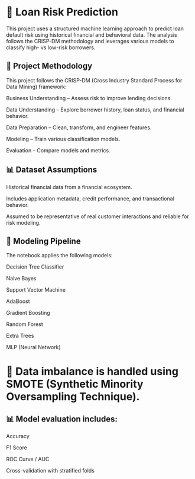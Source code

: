 # 🏦 Loan Risk Prediction

This project uses a structured machine learning approach to predict loan default risk using historical financial and behavioral data. The analysis follows the CRISP-DM methodology and leverages various models to classify high- vs low-risk borrowers.

## 📌 Project Methodology
This project follows the CRISP-DM (Cross Industry Standard Process for Data Mining) framework:

Business Understanding – Assess risk to improve lending decisions.

Data Understanding – Explore borrower history, loan status, and financial behavior.

Data Preparation – Clean, transform, and engineer features.

Modeling – Train various classification models.

Evaluation – Compare models and metrics.

## 📊 Dataset Assumptions
Historical financial data from a financial ecosystem.

Includes application metadata, credit performance, and transactional behavior.

Assumed to be representative of real customer interactions and reliable for risk modeling.

## 🧪 Modeling Pipeline
The notebook applies the following models:

Decision Tree Classifier

Naive Bayes

Support Vector Machine

AdaBoost

Gradient Boosting

Random Forest

Extra Trees

MLP (Neural Network)

# 📌 Data imbalance is handled using SMOTE (Synthetic Minority Oversampling Technique).

## 📊 Model evaluation includes:

Accuracy

F1 Score

ROC Curve / AUC

Cross-validation with stratified folds



